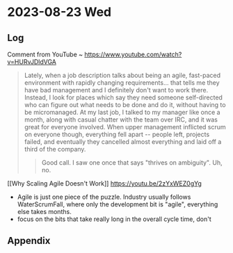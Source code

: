 # 2023-08-23 Wed

## Log


Comment from YouTube ~ https://www.youtube.com/watch?v=HURvJDldVGA
> Lately, when a job description talks about being an agile, fast-paced environment with rapidly changing requirements... that tells me they have bad management and I definitely don't want to work there. Instead, I look for places which say they need someone self-directed who can figure out what needs to be done and do it, without having to be micromanaged. At my last job, I talked to my manager like once a month, along with casual chatter with the team over IRC, and it was great for everyone involved. When upper management inflicted scrum on everyone though, everything fell apart -- people left, projects failed, and eventually they cancelled almost everything and laid off a third of the company.
> > Good call. I saw one once that says "thrives on ambiguity". Uh, no.

[[Why Scaling Agile Doesn't Work]] https://youtu.be/2zYxWEZ0gYg
+ Agile is just one piece of the puzzle. Industry usually follows WaterScrumFall, where only the development bit is "agile", everything else takes months.
+ focus on the bits that take really long in the overall cycle time, don't 
## Appendix

